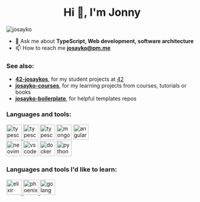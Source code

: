 <h1 align="center">Hi 👋, I'm Jonny</h1>

<p align="left">
  <img
    src="https://komarev.com/ghpvc/?username=josayko&label=Profile%20views&color=0e75b6&style=flat"
    alt="josayko"
  />
</p>

- 💬 Ask me about **TypeScript, Web development, software architecture**
- 📫 How to reach me **josayko@pm.me**

<h3 align="left">See also:</h3>

- **[42-josaykos](https://github.com/42-josaykos)**, for my student projects at [42](https://42.fr/en/homepage/)
- **[josayko-courses](https://github.com/josayko-courses)**, for my learning projects from courses, tutorials or books
- **[josayko-boilerplate](https://github.com/josayko-boilerplate)**, for helpful templates repos

<h3 align="left">Languages and tools:</h3>
<p align="left">
  <div>
    <a href="https://www.typescriptlang.org/">
      <img
        src="https://cdn.jsdelivr.net/gh/devicons/devicon@latest/icons/typescript/typescript-original.svg"
        alt="typescript"
        width="40"
        height="40"
      />
    </a>
    <img
      src="https://cdn.jsdelivr.net/gh/devicons/devicon@latest/icons/javascript/javascript-original.svg"
      alt="typescript"
      width="40"
      height="40"
    />
    <img
      src="https://cdn.jsdelivr.net/gh/devicons/devicon@latest/icons/nodejs/nodejs-original-wordmark.svg"
      alt="typescript"
      width="40"
      height="40"
    />
    <img
      src="https://cdn.jsdelivr.net/gh/devicons/devicon@latest/icons/mongodb/mongodb-original-wordmark.svg"
      alt="mongodb"
      width="40"
      height="40"
    />
    <img
      src="https://cdn.jsdelivr.net/gh/devicons/devicon@latest/icons/angular/angular-original.svg"
      alt="angular"
      width="40"
      height="40"
    />
  </div>
  <div>
    <img
      src="https://cdn.jsdelivr.net/gh/devicons/devicon@latest/icons/neovim/neovim-original.svg"
      alt="neovim"
      width="40"
      height="40"
    />
    <img
      src="https://cdn.jsdelivr.net/gh/devicons/devicon@latest/icons/vscode/vscode-original.svg"
      alt="vscode"
      width="40"
      height="40"
    />
     <img
      src="https://cdn.jsdelivr.net/gh/devicons/devicon@latest/icons/docker/docker-plain-wordmark.svg"
      alt="docker"
      width="40"
      height="40"
    />
    <img
      src="https://cdn.jsdelivr.net/gh/devicons/devicon@latest/icons/python/python-original-wordmark.svg"
      alt="python"
      width="40"
      height="40"
    />
  </div>
</p>
<h3 align="left">Languages and tools I'd like to learn:</h3>
<div>
  <a href="https://elixir-lang.org/">
   <img
      src="https://cdn.jsdelivr.net/gh/devicons/devicon@latest/icons/elixir/elixir-original.svg"
      alt="elixir"
      width="40"
      height="40"
    />
  </a>
  <a href="https://www.phoenixframework.org"/>
    <img
      src="https://cdn.jsdelivr.net/gh/devicons/devicon@latest/icons/phoenix/phoenix-original.svg"
      alt="phoenix"
      width="40"
      height="40"
    />
  </a>
  <a href="https://go.dev/">
    <img
      src="https://cdn.jsdelivr.net/gh/devicons/devicon@latest/icons/go/go-original-wordmark.svg"
      alt="golang"
      width="40"
      height="40"
    />
  </a>
</div>
